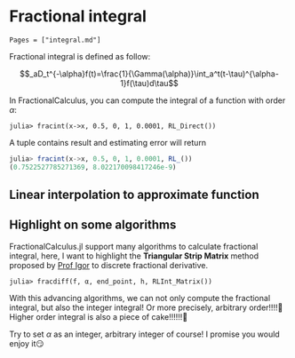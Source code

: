# Fractional integral

```@contents
Pages = ["integral.md"]
```

Fractional integral is defined as follow:

```math
_aD_t^{-\alpha}f(t)=\frac{1}{\Gamma(\alpha)}\int_a^t(t-\tau)^{\alpha-1}f(\tau)d\tau
```
In FractionalCalculus, you can compute the integral of a function with order $\alpha$:

```julia-repl
julia> fracint(x->x, 0.5, 0, 1, 0.0001, RL_Direct())
```

A tuple contains result and estimating error will return

```julia
julia> fracint(x->x, 0.5, 0, 1, 0.0001, RL_())
(0.7522527785271369, 8.022170098417246e-9)
```

## Linear interpolation to approximate function

## Highlight on some algorithms

FractionalCalculus.jl support many algorithms to calculate fractional integral, here, I want to highlight the **Triangular Strip Matrix** method proposed by [Prof Igor](http://people.tuke.sk/igor.podlubny/index.html) to discrete fractional derivative.

```julia-repl
julia> fracdiff(f, α, end_point, h, RLInt_Matrix())
```

With this advancing algorithms, we can not only compute the fractional integral, but also the integer integral! Or more precisely, arbitrary order!!!!🙌 Higher order integral is also a piece of cake!!!!!!🎉

Try to set $\alpha$ as an integer, arbitrary integer of course! I promise you would enjoy it😏